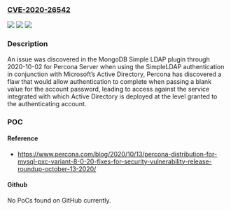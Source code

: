 ### [CVE-2020-26542](https://cve.mitre.org/cgi-bin/cvename.cgi?name=CVE-2020-26542)
![](https://img.shields.io/static/v1?label=Product&message=n%2Fa&color=blue)
![](https://img.shields.io/static/v1?label=Version&message=n%2Fa&color=blue)
![](https://img.shields.io/static/v1?label=Vulnerability&message=n%2Fa&color=brighgreen)

### Description

An issue was discovered in the MongoDB Simple LDAP plugin through 2020-10-02 for Percona Server when using the SimpleLDAP authentication in conjunction with Microsoft’s Active Directory, Percona has discovered a flaw that would allow authentication to complete when passing a blank value for the account password, leading to access against the service integrated with which Active Directory is deployed at the level granted to the authenticating account.

### POC

#### Reference
- https://www.percona.com/blog/2020/10/13/percona-distribution-for-mysql-pxc-variant-8-0-20-fixes-for-security-vulnerability-release-roundup-october-13-2020/

#### Github
No PoCs found on GitHub currently.

